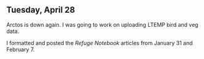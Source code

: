 
## Tuesday, April 28

Arctos is down again. I was going to work on uploading LTEMP bird and veg data.

I formatted and posted the *Refuge Notebook* articles from January 31 and February 7.
